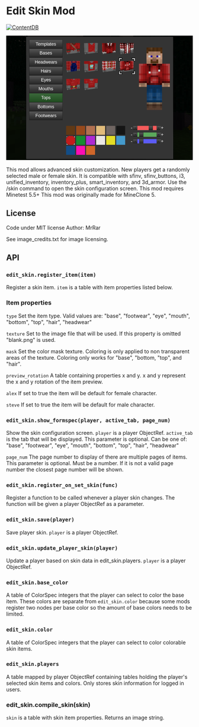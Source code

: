 # Edit Skin Mod
[![ContentDB](https://content.minetest.net/packages/Mr.%20Rar/edit_skin/shields/downloads/)](https://content.minetest.net/packages/Mr.%20Rar/edit_skin/)

![screenshot](screenshot.png)

This mod allows advanced skin customization.
New players get a randomly selected male or female skin.
It is compatible with sfinv, sfinv_buttons, i3, unified_inventory, inventory_plus, smart_inventory, and 3d_armor.
Use the /skin command to open the skin configuration screen.
This mod requires Minetest 5.5+
This mod was originally made for MineClone 5.

## License
Code under MIT license
Author: MrRar

See image_credits.txt for image licensing.

## API

### `edit_skin.register_item(item)`
Register a skin item. `item` is a table with item properties listed below.

### Item properties
`type`
Set the item type. Valid values are: "base", "footwear", "eye", "mouth", "bottom", "top", "hair", "headwear"

`texture`
Set to the image file that will be used. If this property is omitted "blank.png" is used.

`mask`
Set the color mask texture. Coloring is only applied to non transparent areas of the texture.
Coloring only works for "base", "bottom, "top", and "hair".

`preview_rotation`
A table containing properties x and y. x and y represent the x and y rotation of the item preview.

`alex`
If set to true the item will be default for female character.

`steve`
If set to true the item will be default for male character.


### `edit_skin.show_formspec(player, active_tab, page_num)`
Show the skin configuration screen.
`player` is a player ObjectRef.
`active_tab` is the tab that will be displayed. This parameter is optional.
Can be one of: "base", "footwear", "eye", "mouth", "bottom", "top", "hair", "headwear"

`page_num` The page number to display of there are multiple pages of items.
This parameter is optional. Must be a number. If it is not a valid page number the closest page number will be shown.

### `edit_skin.register_on_set_skin(func)`
Register a function to be called whenever a player skin changes.
The function will be given a player ObjectRef as a parameter.

### `edit_skin.save(player)`
Save player skin. `player` is a player ObjectRef.

### `edit_skin.update_player_skin(player)`
Update a player based on skin data in edit_skin.players.
`player` is a player ObjectRef.

### `edit_skin.base_color`
A table of ColorSpec integers that the player can select to color the base item.
These colors are separate from `edit_skin.color` because some mods register two nodes per base color so the amount of base colors needs to be limited.

### `edit_skin.color`
A table of ColorSpec integers that the player can select to color colorable skin items.

### `edit_skin.players`
A table mapped by player ObjectRef containing tables holding the player's selected skin items and colors.
Only stores skin information for logged in users.

### edit_skin.compile_skin(skin)
`skin` is a table with skin item properties.
Returns an image string.
